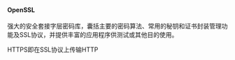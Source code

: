 #### OpenSSL

强大的安全套接字层密码库，囊括主要的密码算法、常用的秘钥和证书封装管理功能及SSL协议，并提供丰富的应用程序供测试或其他目的使用。

HTTPS即在SSL协议上传输HTTP